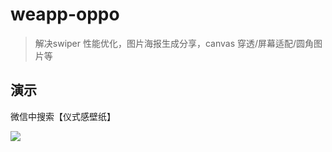 # weapp-oppo

> 解决swiper 性能优化，图片海报生成分享，canvas 穿透/屏幕适配/圆角图片等

## 演示

微信中搜索【仪式感壁纸】

![](https://i.loli.net/2019/04/02/5ca301ce739b9.jpeg)
